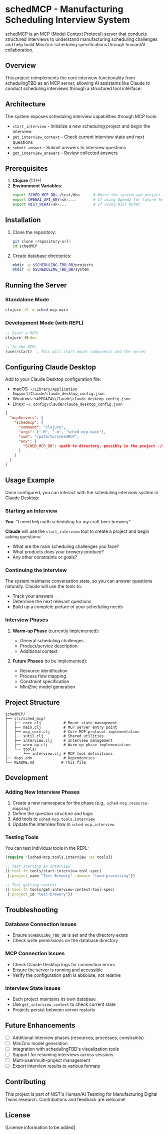 # schedMCP - Manufacturing Scheduling Interview System

schedMCP is an MCP (Model Context Protocol) server that conducts structured interviews to understand manufacturing scheduling challenges and help build MiniZinc scheduling specifications through human/AI collaboration.

## Overview

This project reimplements the core interview functionality from schedulingTBD as an MCP server, allowing AI assistants like Claude to conduct scheduling interviews through a structured tool interface.

## Architecture

The system exposes scheduling interview capabilities through MCP tools:
- `start_interview` - Initialize a new scheduling project and begin the interview
- `get_interview_context` - Check current interview state and next questions
- `submit_answer` - Submit answers to interview questions
- `get_interview_answers` - Review collected answers

## Prerequisites

1. **Clojure** (1.11+)
2. **Environment Variables**:
   ```bash
   export SCHED_MCP_DB=./test/dbs      # Where the system and project DBs are stored
   export OPENAI_API_KEY=sk-...        # If using OpenAI for future features
   export NIST_RCHAT=sk-...            # If using NIST RChat
   ```

## Installation

1. Clone the repository:
   ```bash
   git clone <repository-url>
   cd schedMCP
   ```

2. Create database directories:
   ```bash
   mkdir -p $SCHEDULING_TBD_DB/projects
   mkdir -p $SCHEDULING_TBD_DB/system
   ```

## Running the Server

### Standalone Mode
```bash
clojure -M -m sched-mcp.main
```

### Development Mode (with REPL)
```clojure
;; Start a REPL
clojure -M:dev

;; In the REPL
(user/start)  ; This will start mount components and the server
```

## Configuring Claude Desktop

Add to your Claude Desktop configuration file:
- macOS: `~/Library/Application Support/Claude/claude_desktop_config.json`
- Windows: `%APPDATA%\Claude\claude_desktop_config.json`
- Linux: `~/.config/claude/claude_desktop_config.json`

```json
{
  "mcpServers": {
    "schedmcp": {
      "command": "clojure",
      "args": ["-M", "-m", "sched-mcp.main"],
      "cwd": "/path/to/schedMCP",
      "env": {
        "SCHED_MCP_DB": <path to directory, possibly in the project ./test/dbs/"
      }
    }
  }
}
```

## Usage Example

Once configured, you can interact with the scheduling interview system in Claude Desktop:

### Starting an Interview

**You**: "I need help with scheduling for my craft beer brewery"

**Claude** will use the `start_interview` tool to create a project and begin asking questions:
- What are the main scheduling challenges you face?
- What products does your brewery produce?
- Any other constraints or goals?

### Continuing the Interview

The system maintains conversation state, so you can answer questions naturally. Claude will use the tools to:
- Track your answers
- Determine the next relevant questions
- Build up a complete picture of your scheduling needs

### Interview Phases

1. **Warm-up Phase** (currently implemented):
   - General scheduling challenges
   - Product/service description
   - Additional context

2. **Future Phases** (to be implemented):
   - Resource identification
   - Process flow mapping
   - Constraint specification
   - MiniZinc model generation

## Project Structure

```
schedMCP/
├── src/sched_mcp/
│   ├── core.clj          # Mount state management
│   ├── main.clj          # MCP server entry point
│   ├── mcp_core.clj      # Core MCP protocol implementation
│   ├── sutil.clj         # Shared utilities
│   ├── interview.clj     # Interview management
│   ├── warm_up.clj       # Warm-up phase implementation
│   └── tools/
│       └── interview.clj # MCP tool definitions
├── deps.edn              # Dependencies
└── README.md            # This file
```

## Development

### Adding New Interview Phases

1. Create a new namespace for the phase (e.g., `sched-mcp.resource-mapping`)
2. Define the question structure and logic
3. Add tools to `sched-mcp.tools.interview`
4. Update the interview flow in `sched-mcp.interview`

### Testing Tools

You can test individual tools in the REPL:

```clojure
(require '[sched-mcp.tools.interview :as tools])

;; Test starting an interview
((:tool-fn tools/start-interview-tool-spec)
 {:project_name "Test Brewery" :domain "food-processing"})

;; Test getting context
((:tool-fn tools/get-interview-context-tool-spec)
 {:project_id "test-brewery"})
```

## Troubleshooting

### Database Connection Issues
- Ensure `SCHEDULING_TBD_DB` is set and the directory exists
- Check write permissions on the database directory

### MCP Connection Issues
- Check Claude Desktop logs for connection errors
- Ensure the server is running and accessible
- Verify the configuration path is absolute, not relative

### Interview State Issues
- Each project maintains its own database
- Use `get_interview_context` to check current state
- Projects persist between server restarts

## Future Enhancements

- [ ] Additional interview phases (resources, processes, constraints)
- [ ] MiniZinc model generation
- [ ] Integration with schedulingTBD's visualization tools
- [ ] Support for resuming interviews across sessions
- [ ] Multi-user/multi-project management
- [ ] Export interview results to various formats

## Contributing

This project is part of NIST's Human/AI Teaming for Manufacturing Digital Twins research. Contributions and feedback are welcome!

## License

[License information to be added]

